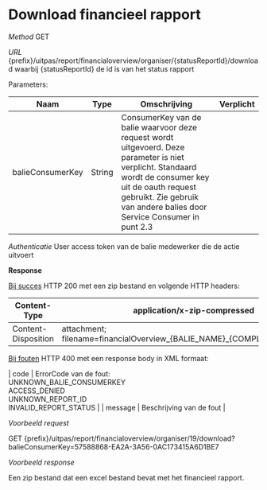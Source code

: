 ---
---

# Download financieel rapport

_Method_
GET

_URL_
{prefix}/uitpas/report/financialoverview/organiser/{statusReportId}/download
waarbij {statusReportId} de id is van het status rapport

Parameters:

| **Naam** | **Type** | **Omschrijving** | **Verplicht** |
| --- | --- | --- | --- |
| balieConsumerKey | String | ConsumerKey van de balie waarvoor deze request wordt uitgevoerd. Deze parameter is niet verplicht. Standaard wordt de consumer key uit de oauth request gebruikt. Zie gebruik van andere balies door Service Consumer in punt 2.3 |  |

_Authenticatie_
User access token van de balie medewerker die de actie uitvoert

**Response**

<u>Bij succes</u>
HTTP 200 met een zip bestand en volgende HTTP headers:

| Content-Type | application/x-zip-compressed |
| --- | --- |
| Content-Disposition | attachment; filename=financialOverview_{BALIE_NAME}_{COMPLETION_DATE}.zip |

<u>Bij fouten</u>
HTTP 400 met een response body in XML formaat:

| code | ErrorCode van de fout:<br>UNKNOWN_BALIE_CONSUMERKEY<br>ACCESS_DENIED<br>UNKNOWN_REPORT_ID<br>INVALID_REPORT_STATUS |
| message | Beschrijving van de fout |

_Voorbeeld request_

GET {prefix}/uitpas/report/financialoverview/organiser/19/download?balieConsumerKey=57588868-EA2A-3A56-0AC173415A6D1BE7

_Voorbeeld response_

Een zip bestand dat een excel bestand bevat met het financieel rapport.